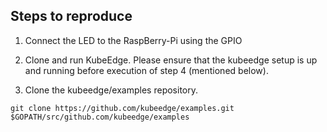 ## Steps to reproduce

1. Connect the LED to the RaspBerry-Pi using the GPIO

2. Clone and run KubeEdge.
    Please ensure that the kubeedge setup is up and running before execution of step 4 (mentioned below).

3. Clone the kubeedge/examples repository.

```
git clone https://github.com/kubeedge/examples.git $GOPATH/src/github.com/kubeedge/examples
```
